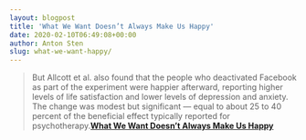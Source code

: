 ```yaml
---
layout: blogpost
title: 'What We Want Doesn’t Always Make Us Happy'
date: 2020-02-10T06:49:08+00:00
author: Anton Sten
slug: what-we-want-happy/
---
```


>But Allcott et al. also found that the people who deactivated Facebook as part of the experiment were happier afterward, reporting higher levels of life satisfaction and lower levels of depression and anxiety. The change was modest but significant — equal to about 25 to 40 percent of the beneficial effect typically reported for psychotherapy.**[What We Want Doesn’t Always Make Us Happy](https://www.bloomberg.com/opinion/articles/2019-05-01/what-we-want-doesn-t-always-make-us-happy)**

